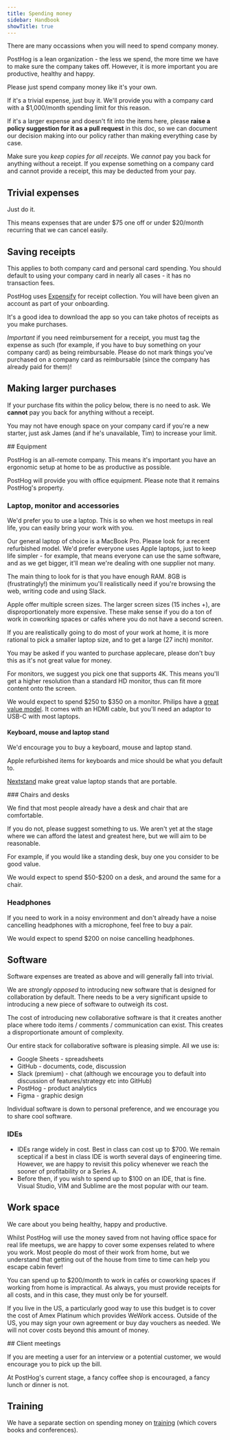 ```yaml
---
title: Spending money
sidebar: Handbook
showTitle: true
---
```


There are many occassions when you will need to spend company money.

PostHog is a lean organization - the less we spend, the more time we have to make sure the company takes off. However, it is more important you are productive, healthy and happy.

Please just spend company money like it's your own.

If it's a trivial expense, just buy it. We'll provide you with a company card with a \$1,000/month spending limit for this reason.

If it's a larger expense and doesn't fit into the items here, please **raise a policy suggestion for it as a pull request** in this doc, so we can document our decision making into our policy rather than making everything case by case.

Make sure you *keep copies for all receipts*. We *cannot* pay you back for anything without a receipt. If you expense something on a company card and cannot provide a receipt, this may be deducted from your pay.

## Trivial expenses

Just do it.

This means expenses that are under \$75 one off or under \$20/month recurring that we can cancel easily.

## Saving receipts

This applies to both company card and personal card spending. You should default to using your company card in nearly all cases - it has no transaction fees.

PostHog uses [Expensify](https://expensify.com) for receipt collection. You will have been given an account as part of your onboarding.

It's a good idea to download the app so you can take photos of receipts as you make purchases.

_Important_ if you need reimbursement for a receipt, you must tag the expense as such (for example, if you have to buy something on your company card) as being reimbursable. Please do not mark things you've purchased on a company card as reimbursable (since the company has already paid for them)!

## Making larger purchases

If your purchase fits within the policy below, there is no need to ask. We **cannot** pay you back for anything without a receipt.

You may not have enough space on your company card if you're a new starter, just ask James (and if he's unavailable, Tim) to increase your limit.

## Equipment

PostHog is an all-remote company. This means it's important you have an ergonomic setup at home to be as productive as possible.

PostHog will provide you with office equipment. Please note that it remains PostHog's property.

### Laptop, monitor and accessories

We'd prefer you to use a laptop. This is so when we host meetups in real life, you can easily bring your work with you.

Our general laptop of choice is a MacBook Pro. Please look for a recent refurbished model. We'd prefer everyone uses Apple laptops, just to keep life simpler - for example, that means everyone can use the same software, and as we get bigger, it'll mean we're dealing with one supplier not many.

The main thing to look for is that you have enough RAM. 8GB is (frustratingly!) the minimum you'll realistically need if you're browsing the web, writing code and using Slack.

Apple offer multiple screen sizes. The larger screen sizes (15 inches +), are disproportionately more expensive. These make sense if you do a ton of work in coworking spaces or cafés where you do not have a second screen.

If you are realistically going to do most of your work at home, it is more rational to pick a smaller laptop size, and to get a large (27 inch) monitor.

You may be asked if you wanted to purchase applecare, please don't buy this as it's not great value for money.

For monitors, we suggest you pick one that supports 4K. This means you'll get a higher resolution than a standard HD monitor, thus can fit more content onto the screen.

We would expect to spend \$250 to \$350 on a monitor. Philips have a [great value model](https://www.amazon.com/Philips-276E8VJSB-3840x2160-UltraNarrow-DispalyPort/dp/B07JXCR263). It comes with an HDMI cable, but you'll need an adaptor to USB-C with most laptops.

#### Keyboard, mouse and laptop stand

We'd encourage you to buy a keyboard, mouse and laptop stand.

Apple refurbished items for keyboards and mice should be what you default to.

[Nextstand](https://www.amazon.co.uk/NEXSTAND-K2-Adjustable-Foldable-Portable/dp/B01HHYQBB8) make great value laptop stands that are portable.

### Chairs and desks

We find that most people already have a desk and chair that are comfortable.

If you do not, please suggest something to us. We aren't yet at the stage where we can afford the latest and greatest here, but we will aim to be reasonable.

For example, if you would like a standing desk, buy  one you consider to be good value.

We would expect to spend \$50-\$200 on a desk, and around the same for a chair.

### Headphones

If you need to work in a noisy environment and don't already have a noise cancelling headphones with a microphone, feel free to buy a pair.

We would expect to spend \$200 on noise cancelling headphones.

## Software

Software expenses are treated as above and will generally fall into trivial.

We are *strongly opposed* to introducing new software that is designed for collaboration by default. There needs to be a very significant upside to introducing a new piece of software to outweigh its cost.

The cost of introducing new collaborative software is that it creates another place where todo items / comments / communication can exist. This creates a disproportionate amount of complexity.

Our entire stack for collaborative software is pleasing simple. All we use is:

* Google Sheets - spreadsheets
* GitHub - documents, code, discussion
* Slack (premium) - chat (although we encourage you to default into discussion of features/strategy etc into GitHub)
* PostHog - product analytics
* Figma - graphic design

Individual software is down to personal preference, and we encourage you to share cool software.

### IDEs

* IDEs range widely in cost. Best in class can cost up to $700. We remain sceptical if a best in class IDE is worth several  days of engineering time. However, we are happy to revisit this policy whenever we reach the sooner of profitability or a Series A.
* Before then, if you wish to spend up to $100 on an IDE, that is fine. Visual Studio, VIM and Sublime are the most popular with our team.

## Work space

We care about you being healthy, happy and productive. 

Whilst PostHog will use the money saved from not having office space for real life meetups, we are happy to cover some expenses related to where you work. Most people do most of their work from home, but we understand that getting out of the house from time to time can help you escape cabin fever!

You can spend up to $200/month to work in cafés or coworking spaces if working from home is impractical. As always, you must provide receipts for all costs, and in this case, they must only be for yourself.

If you live in the US, a particularly good way to use this budget is to cover the cost of Amex Platinum which provides WeWork access. Outside of the US, you may sign your own agreement or buy day vouchers as needed. We will not cover costs beyond this amount of money.

## Client meetings

If you are meeting a user for an interview or a potential customer, we would encourage you to pick up the bill.

At PostHog's current stage, a fancy coffee shop is encouraged, a fancy lunch or dinner is not.

## Training

We have a separate section on spending money on [training](/handbook/people/training) (which covers books and conferences).